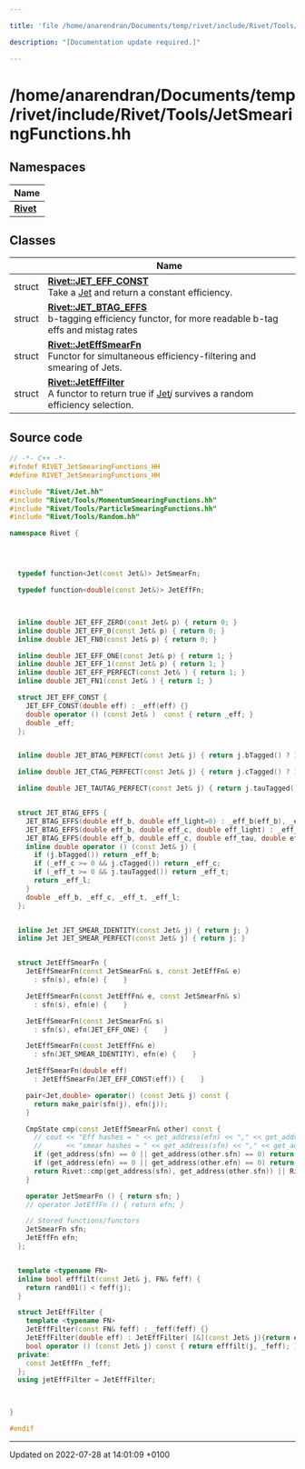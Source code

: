 ```yaml
---

title: 'file /home/anarendran/Documents/temp/rivet/include/Rivet/Tools/JetSmearingFunctions.hh'

description: "[Documentation update required.]"

---
```


# /home/anarendran/Documents/temp/rivet/include/Rivet/Tools/JetSmearingFunctions.hh



## Namespaces

| Name           |
| -------------- |
| **[Rivet](http://example.org/namespaces/namespacerivet/)**  |

## Classes

|                | Name           |
| -------------- | -------------- |
| struct | **[Rivet::JET_EFF_CONST](http://example.org/classes/structrivet_1_1jet__eff__const/)** <br>Take a <a href="http://example.org/classes/classrivet_1_1jet/">Jet</a> and return a constant efficiency.  |
| struct | **[Rivet::JET_BTAG_EFFS](http://example.org/classes/structrivet_1_1jet__btag__effs/)** <br>b-tagging efficiency functor, for more readable b-tag effs and mistag rates  |
| struct | **[Rivet::JetEffSmearFn](http://example.org/classes/structrivet_1_1jeteffsmearfn/)** <br>Functor for simultaneous efficiency-filtering and smearing of Jets.  |
| struct | **[Rivet::JetEffFilter](http://example.org/classes/structrivet_1_1jetefffilter/)** <br>A functor to return true if <a href="http://example.org/classes/classrivet_1_1jet/">Jet</a>_j_ survives a random efficiency selection.  |




## Source code

```cpp
// -*- C++ -*-
#ifndef RIVET_JetSmearingFunctions_HH
#define RIVET_JetSmearingFunctions_HH

#include "Rivet/Jet.hh"
#include "Rivet/Tools/MomentumSmearingFunctions.hh"
#include "Rivet/Tools/ParticleSmearingFunctions.hh"
#include "Rivet/Tools/Random.hh"

namespace Rivet {




  typedef function<Jet(const Jet&)> JetSmearFn;

  typedef function<double(const Jet&)> JetEffFn;



  inline double JET_EFF_ZERO(const Jet& p) { return 0; }
  inline double JET_EFF_0(const Jet& p) { return 0; }
  inline double JET_FN0(const Jet& p) { return 0; }

  inline double JET_EFF_ONE(const Jet& p) { return 1; }
  inline double JET_EFF_1(const Jet& p) { return 1; }
  inline double JET_EFF_PERFECT(const Jet& ) { return 1; }
  inline double JET_FN1(const Jet& ) { return 1; }

  struct JET_EFF_CONST {
    JET_EFF_CONST(double eff) : _eff(eff) {}
    double operator () (const Jet& )  const { return _eff; }
    double _eff;
  };


  inline double JET_BTAG_PERFECT(const Jet& j) { return j.bTagged() ? 1 : 0; }

  inline double JET_CTAG_PERFECT(const Jet& j) { return j.cTagged() ? 1 : 0; }

  inline double JET_TAUTAG_PERFECT(const Jet& j) { return j.tauTagged() ? 1 : 0; }


  struct JET_BTAG_EFFS {
    JET_BTAG_EFFS(double eff_b, double eff_light=0) : _eff_b(eff_b), _eff_c(-1), _eff_t(-1), _eff_l(eff_light) { }
    JET_BTAG_EFFS(double eff_b, double eff_c, double eff_light) : _eff_b(eff_b), _eff_c(eff_c), _eff_t(-1), _eff_l(eff_light) { }
    JET_BTAG_EFFS(double eff_b, double eff_c, double eff_tau, double eff_light) : _eff_b(eff_b), _eff_c(eff_c), _eff_t(eff_tau), _eff_l(eff_light) { }
    inline double operator () (const Jet& j) {
      if (j.bTagged()) return _eff_b;
      if (_eff_c >= 0 && j.cTagged()) return _eff_c;
      if (_eff_t >= 0 && j.tauTagged()) return _eff_t;
      return _eff_l;
    }
    double _eff_b, _eff_c, _eff_t, _eff_l;
  };


  inline Jet JET_SMEAR_IDENTITY(const Jet& j) { return j; }
  inline Jet JET_SMEAR_PERFECT(const Jet& j) { return j; }


  struct JetEffSmearFn {
    JetEffSmearFn(const JetSmearFn& s, const JetEffFn& e)
      : sfn(s), efn(e) {    }

    JetEffSmearFn(const JetEffFn& e, const JetSmearFn& s)
      : sfn(s), efn(e) {    }

    JetEffSmearFn(const JetSmearFn& s)
      : sfn(s), efn(JET_EFF_ONE) {    }

    JetEffSmearFn(const JetEffFn& e)
      : sfn(JET_SMEAR_IDENTITY), efn(e) {    }

    JetEffSmearFn(double eff)
      : JetEffSmearFn(JET_EFF_CONST(eff)) {    }

    pair<Jet,double> operator() (const Jet& j) const {
      return make_pair(sfn(j), efn(j));
    }

    CmpState cmp(const JetEffSmearFn& other) const {
      // cout << "Eff hashes = " << get_address(efn) << "," << get_address(other.efn) << "; "
      //      << "smear hashes = " << get_address(sfn) << "," << get_address(other.sfn) << '\n';
      if (get_address(sfn) == 0 || get_address(other.sfn) == 0) return CmpState::NEQ;
      if (get_address(efn) == 0 || get_address(other.efn) == 0) return CmpState::NEQ;
      return Rivet::cmp(get_address(sfn), get_address(other.sfn)) || Rivet::cmp(get_address(efn), get_address(other.efn));
    }

    operator JetSmearFn () { return sfn; }
    // operator JetEffFn () { return efn; }

    // Stored functions/functors
    JetSmearFn sfn;
    JetEffFn efn;
  };


  template <typename FN>
  inline bool efffilt(const Jet& j, FN& feff) {
    return rand01() < feff(j);
  }

  struct JetEffFilter {
    template <typename FN>
    JetEffFilter(const FN& feff) : _feff(feff) {}
    JetEffFilter(double eff) : JetEffFilter( [&](const Jet& j){return eff;} ) {}
    bool operator () (const Jet& j) const { return efffilt(j, _feff); }
  private:
    const JetEffFn _feff;
  };
  using jetEffFilter = JetEffFilter;



}

#endif
```


-------------------------------

Updated on 2022-07-28 at 14:01:09 +0100
